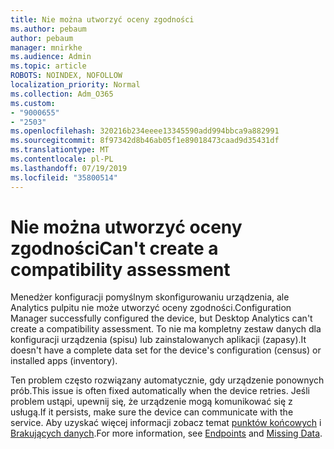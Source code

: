 ```yaml
---
title: Nie można utworzyć oceny zgodności
ms.author: pebaum
author: pebaum
manager: mnirkhe
ms.audience: Admin
ms.topic: article
ROBOTS: NOINDEX, NOFOLLOW
localization_priority: Normal
ms.collection: Adm_O365
ms.custom:
- "9000655"
- "2503"
ms.openlocfilehash: 320216b234eeee13345590add994bbca9a882991
ms.sourcegitcommit: 8f97342d8b46ab05f1e89018473caad9d35431df
ms.translationtype: MT
ms.contentlocale: pl-PL
ms.lasthandoff: 07/19/2019
ms.locfileid: "35800514"
---
```

# <a name="cant-create-a-compatibility-assessment"></a><span data-ttu-id="4d403-102">Nie można utworzyć oceny zgodności</span><span class="sxs-lookup"><span data-stu-id="4d403-102">Can't create a compatibility assessment</span></span>

<span data-ttu-id="4d403-103">Menedżer konfiguracji pomyślnym skonfigurowaniu urządzenia, ale Analytics pulpitu nie może utworzyć oceny zgodności.</span><span class="sxs-lookup"><span data-stu-id="4d403-103">Configuration Manager successfully configured the device, but Desktop Analytics can't create a compatibility assessment.</span></span> <span data-ttu-id="4d403-104">To nie ma kompletny zestaw danych dla konfiguracji urządzenia (spisu) lub zainstalowanych aplikacji (zapasy).</span><span class="sxs-lookup"><span data-stu-id="4d403-104">It doesn't have a complete data set for the device's configuration (census) or installed apps (inventory).</span></span>

<span data-ttu-id="4d403-105">Ten problem często rozwiązany automatycznie, gdy urządzenie ponownych prób.</span><span class="sxs-lookup"><span data-stu-id="4d403-105">This issue is often fixed automatically when the device retries.</span></span> <span data-ttu-id="4d403-106">Jeśli problem ustąpi, upewnij się, że urządzenie mogą komunikować się z usługą.</span><span class="sxs-lookup"><span data-stu-id="4d403-106">If it persists, make sure the device can communicate with the service.</span></span> <span data-ttu-id="4d403-107">Aby uzyskać więcej informacji zobacz temat [punktów końcowych](https://docs.microsoft.com/sccm/desktop-analytics/enable-data-sharing#endpoints) i [Brakujących danych](https://docs.microsoft.com/sccm/desktop-analytics/monitor-connection-health#missing-data).</span><span class="sxs-lookup"><span data-stu-id="4d403-107">For more information, see [Endpoints](https://docs.microsoft.com/sccm/desktop-analytics/enable-data-sharing#endpoints) and [Missing Data](https://docs.microsoft.com/sccm/desktop-analytics/monitor-connection-health#missing-data).</span></span>
